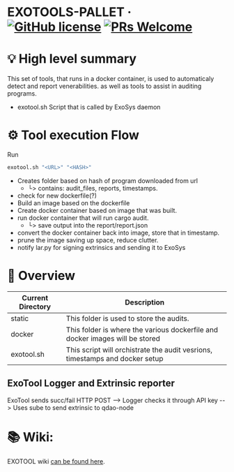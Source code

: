 # EXOTOOLS-PALLET &middot; [![GitHub license](https://img.shields.io/badge/license-GPL3%2FApache2-blue)](#LICENSE) [![PRs Welcome](https://img.shields.io/badge/PRs-welcome-brightgreen.svg)](docs/CONTRIBUTING.adoc)


# 💡 High level summary
This set of tools, that runs in a docker container, is used to automaticaly detect and report venerabilities. as well as tools to assist in auditing programs.
- exotool.sh Script that is called by ExoSys daemon

# ⚙️  Tool execution Flow
Run 
```bash
exotool.sh "<URL>" "<HASH>"
```
- Creates folder based on hash of program downloaded from url
  - └> contains: audit_files, reports, timestamps.
- check for new dockerfile(?)
- Build an image based on the dockerfile
- Create docker container based on image that was built.
- run docker container that will run cargo audit.
  - └> save output into the report/report.json
- convert the docker container back into image, store that in timestamp.
- prune the image saving up space, reduce clutter.
- notify lar.py for signing extrinsics and sending it to ExoSys


# 🔭 Overview
| Current Directory  | Description                                                                  |
|------------------- |----------------------------------------------------------------------------- |
| static             | This folder is used to store the audits.                                     |
| docker             | This folder is where the various dockerfile and docker images will be stored |
| exotool.sh         | This script will orchistrate the audit vesrions, timestamps and docker setup |

## ExoTool Logger and Extrinsic reporter
ExoTool sends succ/fail HTTP POST --> Logger checks it through API key --> Uses sube to send extrinsic to qdao-node

# 📚 Wiki:

EXOTOOL wiki [can be found here](https://github.com/Qrucial/QRUCIAL-DAO/wiki/ExoTool).   
